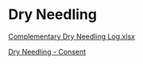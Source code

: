 # Dry Needling

[Complementary Dry Needling Log.xlsx](Dry%20Needling%208501c163e2aa4475b64d18a8877cc895/Complementary%20Dry%20Needling%20Log%20xlsx%20e3eec98dc5c64df6a326c95fc455b76c.md)

[Dry Needling - Consent](Dry%20Needling%208501c163e2aa4475b64d18a8877cc895/Dry%20Needling%20-%20Consent%20fec527dc07864cf99c667eccb9be000d.md)